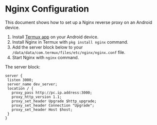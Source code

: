 # Nginx Configuration

This document shows how to set up a Nginx reverse proxy on an Android device.

1. Install [Termux app](https://termux.com/) on your Android device.
2. Install Nginx in Termux with `pkg install nginx` command.
3. Add the server block below to your `/data/data/com.termux/files/etc/nginx/nginx.conf` file.
4. Start Nginx with `nginx` command.

The server block:

```
server {
 listen 3000;
 server_name dev_server;
 location / {
   proxy_pass http://pc.ip.address:3000;
   proxy_http_version 1.1;
   proxy_set_header Upgrade $http_upgrade;
   proxy_set_header Connection "Upgrade";
   proxy_set_header Host $host;
 }
}
```
